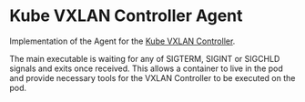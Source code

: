 # Kube VXLAN Controller Agent

Implementation of the Agent for the
[Kube VXLAN Controller](https://gitlab.tpip.net/aalferov/kube-vxlan-controller).

The main executable is waiting for any of SIGTERM, SIGINT or SIGCHLD signals
and exits once received. This allows a container to live in the pod and provide
necessary tools for the VXLAN Controller to be executed on the pod.
